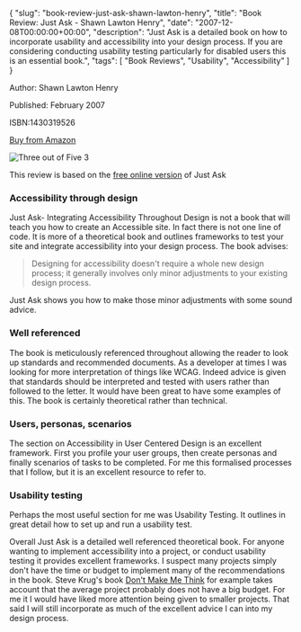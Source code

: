 {
  "slug": "book-review-just-ask-shawn-lawton-henry",
  "title": "Book Review: Just Ask - Shawn Lawton Henry",
  "date": "2007-12-08T00:00:00+00:00",
  "description": "Just Ask is a detailed book on how to incorporate usability and accessibility into your design process. If you are considering conducting usability testing particularly for disabled users this is an essential book.",
  "tags": [
    "Book Reviews",
    "Usability",
    "Accessibility"
  ]
}

Author: Shawn Lawton Henry

Published: February 2007

ISBN:1430319526

[Buy from Amazon](http://www.amazon.com/Just-Ask-Integrating-Accessibility-Throughout/dp/1430319526)

![Three out of Five](/images/books/three_stars.gif "Three out of Five") <span class="rating">3</span>

This review is based on the [free online version](http://www.uiaccess.com/accessucd/) of Just Ask

### Accessibility through design

Just Ask- Integrating Accessibility Throughout Design is not a book that will teach you how to create an Accessible site. In fact there is not one line of code. It is more of a theoretical book and outlines frameworks to test your site and integrate accessibility into your design process. The book advises:

> Designing for accessibility doesn't require a whole new design process; it generally involves only minor adjustments to your existing design process.

Just Ask shows you how to make those minor adjustments with some sound advice.

### Well referenced

The book is meticulously referenced throughout allowing the reader to look up standards and recommended documents. As a developer at times I was looking for more interpretation of things like WCAG. Indeed advice is given that standards should be interpreted and tested with users rather than followed to the letter. It would have been great to have some examples of this. The book is certainly theoretical rather than technical.

### Users, personas, scenarios

The section on Accessibility in User Centered Design is an excellent framework. First you profile your user groups, then create personas and finally scenarios of tasks to be completed. For me this formalised processes that I follow, but it is an excellent resource to refer to.

### Usability testing

Perhaps the most useful section for me was Usability Testing. It outlines in great detail how to set up and run a usability test.

Overall Just Ask is a detailed well referenced theoretical book. For anyone wanting to implement accessibility into a project, or conduct usability testing it provides excellent frameworks. I suspect many projects simply don't have the time or budget to implement many of the recommendations in the book. Steve Krug's book [Don't Make Me Think](/journal/book_review_dont_make_me_think_steve_krug/) for example takes account that the average project probably does not have a big budget. For me it I would have liked more attention being given to smaller projects. That said I will still incorporate as much of the excellent advice I can into my design process.
